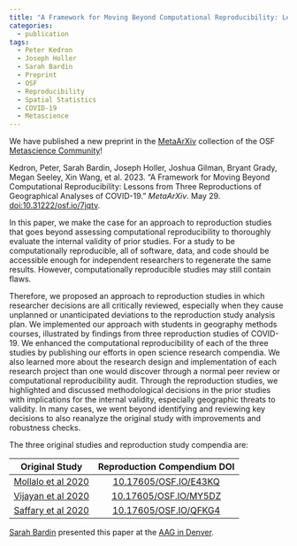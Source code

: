 ```yaml
---
title: "A Framework for Moving Beyond Computational Reproducibility: Lessons from Three Reproductions of Geographical Analyses of COVID-19"
categories:
  - publication
tags:
  - Peter Kedron
  - Joseph Holler
  - Sarah Bardin
  - Preprint
  - OSF
  - Reproducibility
  - Spatial Statistics
  - COVID-19
  - Metascience
---
```


We have published a new preprint in the [MetaArXiv](https://osf.io/preprints/metaarxiv/) collection of the OSF [Metascience Community](https://www.cos.io/communities/metascience)!

Kedron, Peter, Sarah Bardin, Joseph Holler, Joshua Gilman, Bryant Grady, Megan Seeley, Xin Wang, et al. 2023. “A Framework for Moving Beyond Computational Reproducibility: Lessons from Three Reproductions of Geographical Analyses of COVID-19.” *MetaArXiv*. May 29. [doi:10.31222/osf.io/7jqtv](https://doi.org/10.31222/osf.io/7jqtv).

In this paper, we make the case for an approach to reproduction studies that goes beyond assessing computational reproducibility to thoroughly evaluate the internal validity of prior studies.
For a study to be computationally reproducible, all of software, data, and code should be accessible enough for independent researchers to regenerate the same results.
However, computationally reproducible studies may still contain flaws.

Therefore, we proposed an approach to reproduction studies in which researcher decisions are all critically reviewed, especially when they cause unplanned or unanticipated deviations to the reproduction study analysis plan.
We implemented our approach with students in geography methods courses, illustrated by findings from three reproduction studies of COVID-19.
We enhanced the computational reproducibility of each of the three studies by publishing our efforts in open science research compendia.
We also learned more about the research design and implementation of each research project than one would discover through a normal peer review or computational reproducibility audit.
Through the reproduction studies, we highlighted and discussed methodological decisions in the prior studies with implications for the internal validity, especially geographic threats to validity.
In many cases, we went beyond identifying and reviewing key decisions to also reanalyze the original study with improvements and robustness checks.

The three original studies and reproduction study compendia are:

| Original Study | Reproduction Compendium DOI |
| :------------: | :-------------------------: |
| [Mollalo et al 2020](https://doi.org/10.1016/j.scitotenv.2020.138884) | [10.17605/OSF.IO/E43KQ](https://doi.org/10.17605/OSF.IO/E43KQ)
| [Vijayan et al 2020](https://doi.org/10.1093/cid/ciaa1692) | [10.17605/OSF.IO/MY5DZ](https://doi.org/10.17605/OSF.IO/MY5DZ)
| [Saffary et al 2020](https://doi.org/10.3389/fpubh.2020.579190) | [10.17605/OSF.IO/QFKG4](https://doi.org/10.17605/OSF.IO/QFKG4) |

[Sarah Bardin](/sarah-bardin) presented this paper at the [AAG in Denver](/presentation/aag-denver).
